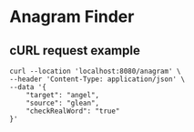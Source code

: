 # Anagram Finder
## cURL request example
```
curl --location 'localhost:8080/anagram' \
--header 'Content-Type: application/json' \
--data '{
    "target": "angel",
    "source": "glean",
    "checkRealWord": "true"
}'
```